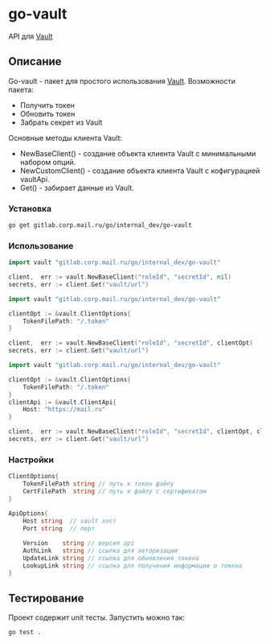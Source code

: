 # go-vault

API для [Vault](https://www.vaultproject.io/)

## Описание
Go-vault - пакет для простого использования [Vault](https://www.vaultproject.io/).
Возможности пакета:
* Получить токен
* Обновить токен
* Забрать секрет из Vault

Основные методы клиента Vault:
* NewBaseClient() - создание объекта клиента Vault с минимальными набором опций.
* NewCustomClient() - создание объекта клиента Vault с кофигурацией  vaultApi.
* Get() - забирает данные из Vault.

### Установка
```bash
go get gitlab.corp.mail.ru/go/internal_dev/go-vault
```

### Использование
```go
import vault "gitlab.corp.mail.ru/go/internal_dev/go-vault"

client,  err := vault.NewBaseClient("roleId", "secretId", nil)
secrets, err := client.Get("vault/url")
```

```go
import vault "gitlab.corp.mail.ru/go/internal_dev/go-vault"

clientOpt := &vault.ClientOptions{
    TokenFilePath: "/.token"
}

client,  err := vault.NewBaseClient("roleId", "secretId", clientOpt)
secrets, err := client.Get("vault/url")
```

```go
import vault "gitlab.corp.mail.ru/go/internal_dev/go-vault"

clientOpt := &vault.ClientOptions{
    TokenFilePath: "/.token"
}
clientApi := &vault.ClientApi{
    Host: "https://mail.ru"
}

client,  err := vault.NewBaseClient("roleId", "secretId", clientOpt, clientApi)
secrets, err := client.Get("vault/url")
```

### Настройки
```go
ClientOptions{
    TokenFilePath string // путь к токен файлу
    CertFilePath  string // путь к файлу с сертификатом
}

ApiOptions{
    Host string  // vault хост
    Port string  // порт
    
    Version    string // версия api
    AuthLink   string // ссылка для авторизации
    UpdateLink string // ссылка для обновления токена
    LookupLink string // ссылка для получения информации о токена
}
```

## Тестирование
Проект содержит unit тесты. Запустить можно так:
```bash
go test .
```

